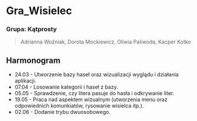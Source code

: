 # Gra_Wisielec 
### Grupa: Kątprosty
> Adrianna Woźniak, Dorota Mockiewicz, Oliwia Paliwoda, Kacper Kotko
## Harmonogram
- 24.03 - Utworzenie bazy haseł oraz wizualizacji wyglądu i działania aplikacji.
- 07.04 - Losowanie kategorii i haseł z bazy.
- 05.05 - Sprawdzenie, czy litera pasuje do hasła i odkrywanie liter.
- 19.05 - Praca nad aspektem wizualnym (utworzenia menu oraz odpowiednich komunkiatów, rysowanie wisielca itp.).
- 02.06 - Dodanie trybu dwuosobowego.
